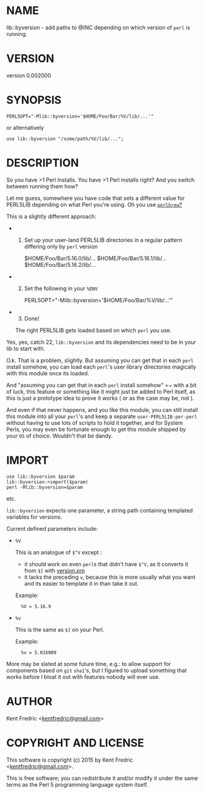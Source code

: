 # NAME

lib::byversion - add paths to @INC depending on which version of `perl` is running.

# VERSION

version 0.002000

# SYNOPSIS

    PERL5OPT="-Mlib::byversion='$HOME/Foo/Bar/%V/lib/...'"

or alternatively

    use lib::byversion "/some/path/%V/lib/...";

# DESCRIPTION

So you have >1 Perl Installs.  You have >1 Perl installs right?
And you switch between running them how?

Let me guess, somewhere you have code that sets a different value for PERL5LIB depending on what Perl you're using.
Oh you use [`perlbrew`?](http://grep.cpan.me/?q=PERL5LIB+dist=App-perlbrew)

This is a slightly different approach:

- 1. Set up your user-land PERL5LIB directories in a regular pattern differing only by `perl` version

        $HOME/Foo/Bar/5.16.0/lib/...
        $HOME/Foo/Bar/5.16.1/lib/...
        $HOME/Foo/Bar/5.16.2/lib/...

- 2. Set the following in your `%ENV`

        PERL5OPT="-Mlib::byversion='$HOME/Foo/Bar/%V/lib/...'"

- 3. Done!

    The right PERL5LIB gets loaded based on which `perl` you use.

Yes, yes, catch 22, `lib::byversion` and its dependencies need to be in your lib to start with.

O.k. That is a problem, slightly. But assuming you can get that in each `perl` install somehow, you can load each `perl`'s user library directories magically with this module once its loaded.

And "assuming you can get that in each `perl` install somehow" =~ with a bit of luck, this feature or something like it might just be added to Perl itself, as this is just a prototype idea to prove it works ( or as the case may be, not ).

And even if that never happens, and you like this module, you can still install this module into all your `perl`'s and keep a separate `user-PERL5LIB-per-perl` without having to use lots of scripts to hold it together, and for System Perls, you may even be fortunate enough to get this module shipped by your `OS` of choice. Wouldn't that be dandy.

# IMPORT

    use lib::byversion $param
    lib::byversion->import($param)
    perl -Mlib::byversion=$param

etc.

`lib::byversion` expects one parameter, a string path containing templated variables for versions.

Current defined parameters include:

- `%V`

    This is an analogue of `$^V` except :

    - it should work on even `perl`s that didn't have `$^V`, as it converts it from `$]` with [version.pm](https://metacpan.org/pod/version)
    - it lacks the preceding `v`, because this is more usually what you want and its easier to template it in than take it out.

    Example:

        %V = 5.16.9

- `%v`

    This is the same as `$]` on your Perl.

    Example:

        %v = 5.016009

More may be slated at some future time, e.g.: to allow support for components based on `git` `sha1`'s, but I figured to upload something that works before I bloat it out with features nobody will ever use.

# AUTHOR

Kent Fredric &lt;kentfredric@gmail.com>

# COPYRIGHT AND LICENSE

This software is copyright (c) 2015 by Kent Fredric &lt;kentfredric@gmail.com>.

This is free software; you can redistribute it and/or modify it under
the same terms as the Perl 5 programming language system itself.
